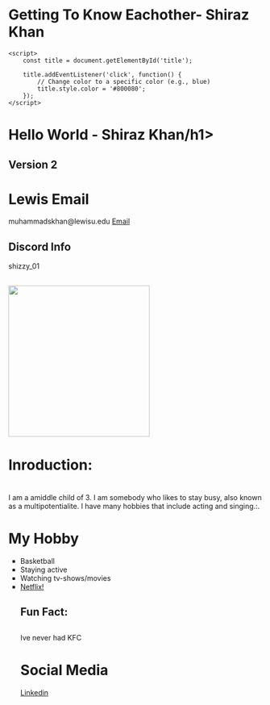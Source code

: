  <!DOCTYPE html>
<html>
<head>
<title>Hello World</title>
</head>
<body>
<h1 class="clickable" id="title">Getting To Know Eachother- Shiraz Khan</h1>

    <script>
        const title = document.getElementById('title');

        title.addEventListener('click', function() {
            // Change color to a specific color (e.g., blue)
            title.style.color = '#800080';
        });
    </script>

<h1>Hello World - Shiraz Khan/h1>
<link rel="stylesheet" href="hello-world.css">
<h2>Version 2</h2>
<h1>Lewis Email</h1> muhammadskhan@lewisu.edu
<a href="mailto:muhammadskhan@lewisu.edu"> Email</a>
<h2>Discord Info</h2>shizzy_01<h2></h2>
<img src="Shiraz.khan.png alt="Shiraz's Picture" width="280" height="300">
<h1>Inroduction:<h1></h1> I am a amiddle child of 3. I am somebody who likes to stay busy, also known as a multipotentialite. I have many hobbies that include acting and singing.:</h2>.
<h1>My Hobby</h1>
<ul style="list-style-type:square;">
<li>Basketball</li>
<li>Staying active</li>
<li>Watching tv-shows/movies</li>
<li><a href="https://www.netflix.com/browse">Netflix!</a></li>

<h2>Fun Fact:<h2></h2> Ive never had KFC

</body>
<h1>Social Media</h1>
<div>
<a href="https://www.linkedin.com/feed/" target="_blank">Linkedin</a>
</div>
<a href="_blank"></a>
  </div>

<html lang="en">
<head>
    <meta charset="UTF-8">
    <meta name="viewport" content="width=device-width, initial-scale=1.0">
    <title>{{poll.question}}</title>
</head>
<body>


</body>
</html>
